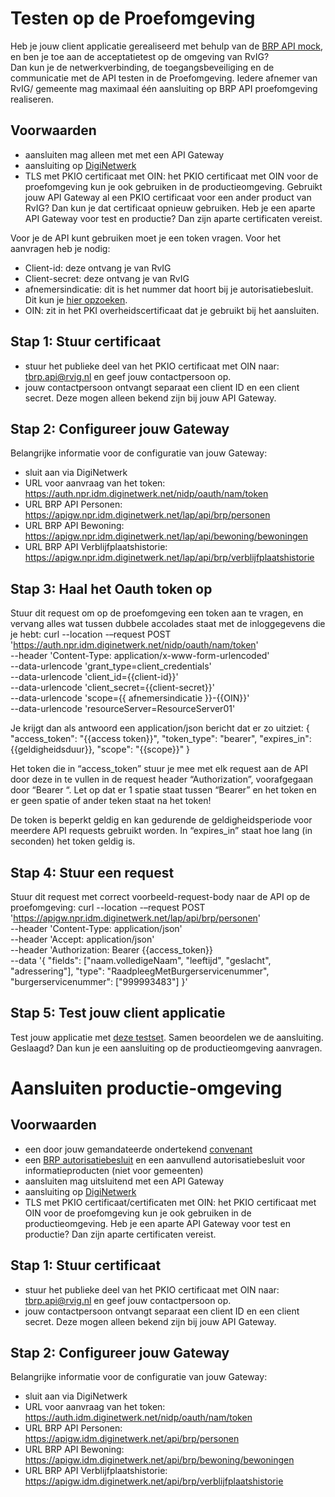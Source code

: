 # Testen op de Proefomgeving

Heb je jouw client applicatie gerealiseerd met behulp van de [BRP API mock](./how-tos/lokaal-testen), en ben je toe aan de acceptatietest op de omgeving van RvIG?  
Dan kun je de netwerkverbinding, de toegangsbeveiliging en de communicatie met de API testen in de Proefomgeving. Iedere afnemer van RvIG/ gemeente mag maximaal één aansluiting op BRP API proefomgeving realiseren.

## Voorwaarden
- aansluiten mag alleen met met een API Gateway
- aansluiting op [DigiNetwerk](https://www.logius.nl/domeinen/infrastructuur/diginetwerk/aansluiten)
- TLS met PKIO certificaat met OIN: het PKIO certificaat met OIN voor de proefomgeving kun je ook gebruiken in de productieomgeving. Gebruikt jouw API Gateway al een PKIO certificaat voor een ander product van RvIG? Dan kun je dat certificaat opnieuw gebruiken. Heb je een aparte API Gateway voor test en productie? Dan zijn aparte certificaten vereist.

Voor je de API kunt gebruiken moet je een token vragen. Voor het aanvragen heb je nodig:
-	Client-id: deze ontvang je van RvIG
-	Client-secret: deze ontvang je van RvIG
-	afnemersindicatie: dit is het nummer dat hoort bij je autorisatiebesluit. Dit kun je [hier opzoeken](https://publicaties.rvig.nl/Landelijke_tabellen/Zoekpagina_tabel_35_autorisatietabel).
-	OIN: zit in het PKI overheidscertificaat dat je gebruikt bij het aansluiten.
  
## Stap 1: Stuur certificaat
- stuur het publieke deel van het PKIO certificaat met OIN naar: tbrp.api@rvig.nl en geef jouw contactpersoon op.
- jouw contactpersoon ontvangt separaat een client ID en een client secret. Deze mogen alleen bekend zijn bij jouw API Gateway.

## Stap 2: Configureer jouw Gateway
Belangrijke informatie voor de configuratie van jouw Gateway:
- sluit aan via DigiNetwerk 
- URL voor aanvraag van het token: https://auth.npr.idm.diginetwerk.net/nidp/oauth/nam/token
- URL BRP API Personen: https://apigw.npr.idm.diginetwerk.net/lap/api/brp/personen
- URL BRP API Bewoning: https://apigw.npr.idm.diginetwerk.net/lap/api/bewoning/bewoningen
- URL BRP API Verblijfplaatshistorie: https://apigw.npr.idm.diginetwerk.net/lap/api/brp/verblijfplaatshistorie

## Stap 3: Haal het Oauth token op  
Stuur dit request om op de proefomgeving een token aan te vragen, en vervang alles wat tussen dubbele accolades staat met de inloggegevens die je hebt:
curl --location -–request POST 'https://auth.npr.idm.diginetwerk.net/nidp/oauth/nam/token' \
--header 'Content-Type: application/x-www-form-urlencoded' \
--data-urlencode 'grant_type=client_credentials' \
--data-urlencode 'client_id={{client-id}}' \
--data-urlencode 'client_secret={{client-secret}}' \
--data-urlencode 'scope={{ afnemersindicatie }}-{{OIN}}' \
--data-urlencode 'resourceServer=ResourceServer01'
 
Je krijgt dan als antwoord een application/json bericht dat er zo uitziet:
{
  "access_token": "{{access token}}",
  "token_type": "bearer",
  "expires_in": {{geldigheidsduur}},
  "scope": "{{scope}}"
}
 
Het token die in “access_token” stuur je mee met elk request aan de API door deze in te vullen in de request header “Authorization”, voorafgegaan door “Bearer “. Let op dat er 1 spatie staat tussen “Bearer” en het token en er geen spatie of ander teken staat na het token!

De token is beperkt geldig en kan gedurende de geldigheidsperiode voor meerdere API requests gebruikt worden. In “expires_in” staat hoe lang (in seconden) het token geldig is.

## Stap 4: Stuur een request 
Stuur dit request met correct voorbeeld-request-body naar de API op de proefomgeving:
curl --location -–request POST 'https://apigw.npr.idm.diginetwerk.net/lap/api/brp/personen' \
--header 'Content-Type: application/json' \
--header 'Accept: application/json' \
--header 'Authorization: Bearer {{access_token}} \
--data '{
  "fields": ["naam.volledigeNaam", "leeftijd", "geslacht", "adressering"],
  "type": "RaadpleegMetBurgerservicenummer",
  "burgerservicenummer": ["999993483"]
}'
 
## Stap 5: Test jouw client applicatie
Test jouw applicatie met [deze testset](https://www.rvig.nl/testsetpersoonslijstenproefomgevingBRPV). Samen beoordelen we de aansluiting. Geslaagd? Dan kun je een aansluiting op de productieomgeving aanvragen.

# Aansluiten productie-omgeving

## Voorwaarden
- een door jouw gemandateerde ondertekend [convenant](xxxx)
- een [BRP autorisatiebesluit](https://publicaties.rvig.nl/Besluiten_en_modelautorisaties/Besluiten/BRP_besluiten) en een aanvullend autorisatiebesluit voor informatieproducten (niet voor gemeenten) 
- aansluiten mag uitsluitend met een API Gateway 
- aansluiting op [DigiNetwerk](https://www.logius.nl/domeinen/infrastructuur/diginetwerk/aansluiten)
- TLS met PKIO certificaat/certificaten met OIN: het PKIO certificaat met OIN voor de proefomgeving kun je ook gebruiken in de productieomgeving. Heb je een aparte API Gateway voor test en productie? Dan zijn aparte certificaten vereist.

## Stap 1: Stuur certificaat
- stuur het publieke deel van het PKIO certificaat met OIN naar: tbrp.api@rvig.nl en geef jouw contactpersoon op.
- jouw contactpersoon ontvangt separaat een client ID en een client secret. Deze mogen alleen bekend zijn bij jouw API Gateway.

## Stap 2: Configureer jouw Gateway
Belangrijke informatie voor de configuratie van jouw Gateway:
- sluit aan via DigiNetwerk 
- URL voor aanvraag van het token: https://auth.idm.diginetwerk.net/nidp/oauth/nam/token
- URL BRP API Personen: https://apigw.idm.diginetwerk.net/api/brp/personen
- URL BRP API Bewoning: https://apigw.idm.diginetwerk.net/api/brp/bewoning/bewoningen
- URL BRP API Verblijfplaatshistorie: https://apigw.idm.diginetwerk.net/api/brp/verblijfplaatshistorie
